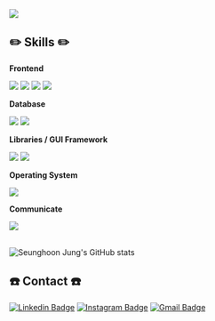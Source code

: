<a href="https://github.com/devxb/gitanimals">
  <img src="https://render.gitanimals.org/farms/{seuthootDev}"/>
</a>


## ✏️ Skills ✏️

<!-- Frontend -->
<p><strong>Frontend</strong></p>
<div>
    <img src="https://img.shields.io/badge/HTML5-E34F26?style=for-the-badge&logo=html5&logoColor=white">
    <img src="https://img.shields.io/badge/CSS3-1572B6?style=for-the-badge&logo=css3&logoColor=white">
    <img src="https://img.shields.io/badge/JavaScript-F7DF1E?style=for-the-badge&logo=javascript&logoColor=black">
    <img src="https://img.shields.io/badge/Three.js-000000?style=for-the-badge&logo=three.js&logoColor=white">
</div>

<!-- Database -->
<p><strong>Database</strong></p>
<div> 
    <img src="https://img.shields.io/badge/mysql-4479A1?style=for-the-badge&logo=mysql&logoColor=white"> 
    <img src="https://img.shields.io/badge/mongodb-47A248?style=for-the-badge&logo=mongodb&logoColor=white"> 
</div>

<!-- GUI Framework -->
<p><strong>Libraries / GUI Framework</strong></p>
<div>
    <img src="https://img.shields.io/badge/VTK-3776AB?style=for-the-badge&logo=data:image/png;base64,[BASE64_ENCODED_IMAGE]&logoColor=white"> 
    <img src="https://img.shields.io/badge/PyQt-41CD52?style=for-the-badge&logo=data:image/png;base64,[BASE64_ENCODED_IMAGE]&logoColor=white"> 
</div>

<!-- Operating System -->
<p><strong>Operating System</strong></p>
<div>
    <img src="https://img.shields.io/badge/Ubuntu-E95420?style=for-the-badge&logo=ubuntu&logoColor=white">
</div>

<!-- Communicate -->
<p><strong>Communicate</strong></p>
<div>
    <img src="https://img.shields.io/badge/Git-F05032?style=for-the-badge&logo=git&logoColor=white"> 
</div>
<br>

![Seunghoon Jung's GitHub stats](https://github-readme-stats.vercel.app/api?username=seuthootDev&show_icons=true&theme=transparent) <!--| ![Seunghoon Jung GitHub stats](https://github-readme-stats.vercel.app/api/top-langs?username=seuthootDev&layout=compact&hide=html,scss,stylus,blade,jupyter%20notebook,python,css,shell,batchfile,dockerfile&theme=algolia&show_icons=true&langs_count=8)  -->

<!--
[![Check out seuthootDev's profile on stardev.io](https://stardev.io/developers/seuthootDev/badge/languages/locality.svg)](https://stardev.io/developers/seuthootDev)
-->


## ☎️ Contact ☎️
[![Linkedin Badge](https://img.shields.io/badge/-LinkedIn-blue?style=for-the-badge&logo=Linkedin&logoColor=white&link=https://www.linkedin.com/in/seunghoon-jung-38b270335/)](https://www.linkedin.com/in/seunghoon-jung-38b270335/)
[![Instagram Badge](https://img.shields.io/badge/-Instagram-C13584?style=for-the-badge&labelColor=C13584&logo=instagram&logoColor=white&link=https://www.instagram.com/seuthoot/)](https://www.instagram.com/seuthoot/)
[![Gmail Badge](https://img.shields.io/badge/-Gmail-c14438?style=for-the-badge&logo=Gmail&logoColor=white&link=mailto:seuthoot@gmail.com)](mailto:seuthoot@gmail.com)
